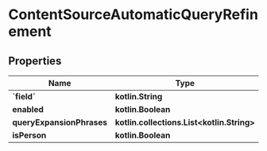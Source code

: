 
# ContentSourceAutomaticQueryRefinement

## Properties
Name | Type | Description | Notes
------------ | ------------- | ------------- | -------------
**&#x60;field&#x60;** | **kotlin.String** |  | 
**enabled** | **kotlin.Boolean** |  | 
**queryExpansionPhrases** | **kotlin.collections.List&lt;kotlin.String&gt;** |  | 
**isPerson** | **kotlin.Boolean** |  |  [optional]



